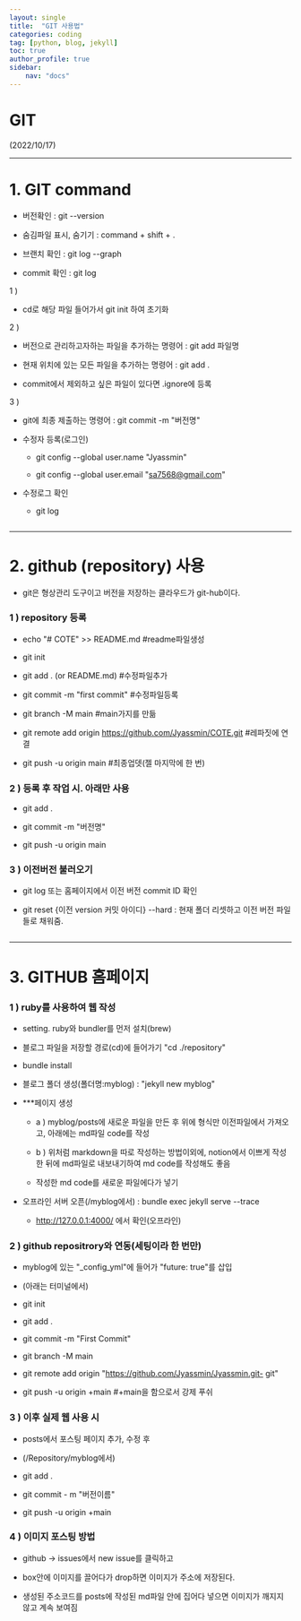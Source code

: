 ```yaml
---
layout: single
title:  "GIT 사용법"
categories: coding
tag: [python, blog, jekyll]
toc: true
author_profile: true
sidebar:
    nav: "docs"
---
```


<head>
  <style>
    table.dataframe {
      white-space: normal;
      width: 100%;
      height: 240px;
      display: block;
      overflow: auto;
      font-family: Arial, sans-serif;
      font-size: 0.9rem;
      line-height: 20px;
      text-align: center;
      border: 0px !important;
    }

    table.dataframe th {
      text-align: center;
      font-weight: bold;
      padding: 8px;
    }

    table.dataframe td {
      text-align: center;
      padding: 8px;
    }

    table.dataframe tr:hover {
      background: #b8d1f3; 
    }

    .output_prompt {
      overflow: auto;
      font-size: 0.9rem;
      line-height: 1.45;
      border-radius: 0.3rem;
      -webkit-overflow-scrolling: touch;
      padding: 0.8rem;
      margin-top: 0;
      margin-bottom: 15px;
      font: 1rem Consolas, "Liberation Mono", Menlo, Courier, monospace;
      color: $code-text-color;
      border: solid 1px $border-color;
      border-radius: 0.3rem;
      word-break: normal;
      white-space: pre;
    }

  .dataframe tbody tr th:only-of-type {
      vertical-align: middle;
  }

  .dataframe tbody tr th {
      vertical-align: top;
  }

  .dataframe thead th {
      text-align: center !important;
      padding: 8px;
  }

  .page__content p {
      margin: 0 0 0px !important;
  }

  .page__content p > strong {
    font-size: 0.8rem !important;
  }

  </style>
</head>


# GIT

(2022/10/17)


---


# 1. GIT command


- 버전확인 : git --version

- 숨김파일 표시, 숨기기 : command + shift + .

- 브랜치 확인 : git log --graph

- commit 확인 : git log


1 )

- cd로 해당 파일 들어가서 git init 하여 초기화



2 )

- 버전으로 관리하고자하는 파일을 추가하는 명령어 : git add 파일명

- 현재 위치에 있는 모든 파일을 추가하는 명령어 : git add .

- commit에서 제외하고 싶은 파일이 있다면 .ignore에 등록



3 )

- git에 최종 제출하는 명령어 : git commit -m "버전명"



- 수정자 등록(로그인)

    - git config --global user.name "Jyassmin"

    - git config --global user.email "sa7568@gmail.com"

- 수정로그 확인

    - git log



```python
```

---


# 2. github (repository) 사용

- git은 형상관리 도구이고 버전을 저장하는 클라우드가 git-hub이다.

### 1 ) repository 등록

- echo "# COTE" >> README.md    #readme파일생성

- git init

- git add . (or README.md)  #수정파일추가

- git commit -m "first commit"  #수정파일등록

- git branch -M main  #main가지를 만듦

- git remote add origin https://github.com/Jyassmin/COTE.git  #레파짓에 연결

- git push -u origin main #최종업뎃(젤 마지막에 한 번)


### 2 ) 등록 후 작업 시. 아래만 사용

- git add .

- git commit -m "버전명"

- git push -u origin main


### 3 ) 이전버전 불러오기

- git log 또는 홈페이지에서 이전 버전 commit ID 확인

- git reset {이전 version 커밋 아이디} --hard : 현재 폴더 리셋하고 이전 버전 파일들로 채워줌.



```python
```

---


# 3. GITHUB 홈페이지


### 1 ) ruby를 사용하여 웹 작성

- setting. ruby와 bundler를 먼저 설치(brew)

- 블로그 파일을 저장할 경로(cd)에 들어가기 "cd ./repository"

- bundle install

- 블로그 폴더 생성(폴더명:myblog) : "jekyll new myblog"

- ***페이지 생성

  - a ) myblog/posts에 새로운 파일을 만든 후 위에 형식만 이전파일에서 가져오고, 아래에는 md파일 code를 작성

  - b ) 위처럼 markdown을 따로 작성하는 방법이외에, notion에서 이쁘게 작성한 뒤에 md파일로 내보내기하여 md code를 작성해도 좋음

  - 작성한 md code를 새로운 파일에다가 넣기

- 오프라인 서버 오픈(/myblog에서) : bundle exec jekyll serve --trace

  - http://127.0.0.1:4000/ 에서 확인(오프라인)


### 2 ) github repositrory와 연동(세팅이라 한 번만)

- myblog에 있는 "_config_yml"에 들어가 "future: true"를 삽입

- (아래는 터미널에서)

- git init

- git add .

- git commit -m "First Commit"

- git branch -M main

- git remote add origin "https://github.com/Jyassmin/Jyassmin.git- git"

- git push -u origin +main  #+main을 함으로서 강제 푸쉬


### 3 ) 이후 실제 웹 사용 시

- posts에서 포스팅 페이지 추가, 수정 후

- (/Repository/myblog에서)

- git add .

- git commit - m "버전이름"

- git push -u origin +main



### 4 ) 이미지 포스팅 방법

- github -> issues에서 new issue를 클릭하고

- box안에 이미지를 끌어다가 drop하면 이미지가 주소에 저장된다.

- 생성된 주소코드를 posts에 작성된 md파일 안에 집어다 넣으면 이미지가 깨지지 않고 계속 보여짐



```python
```
